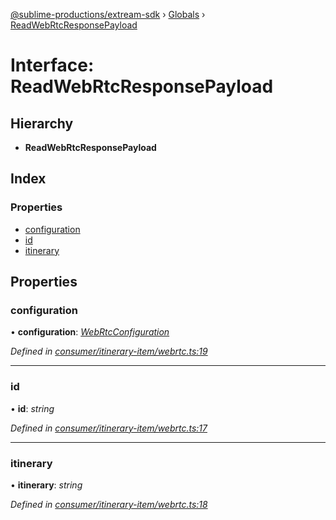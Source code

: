 [@sublime-productions/extream-sdk](../README.md) › [Globals](../globals.md) › [ReadWebRtcResponsePayload](readwebrtcresponsepayload.md)

# Interface: ReadWebRtcResponsePayload

## Hierarchy

* **ReadWebRtcResponsePayload**

## Index

### Properties

* [configuration](readwebrtcresponsepayload.md#configuration)
* [id](readwebrtcresponsepayload.md#id)
* [itinerary](readwebrtcresponsepayload.md#itinerary)

## Properties

###  configuration

• **configuration**: *[WebRtcConfiguration](webrtcconfiguration.md)*

*Defined in [consumer/itinerary-item/webrtc.ts:19](https://github.com/Extream-SaaS/ex-sdk/blob/83ee764/src/consumer/itinerary-item/webrtc.ts#L19)*

___

###  id

• **id**: *string*

*Defined in [consumer/itinerary-item/webrtc.ts:17](https://github.com/Extream-SaaS/ex-sdk/blob/83ee764/src/consumer/itinerary-item/webrtc.ts#L17)*

___

###  itinerary

• **itinerary**: *string*

*Defined in [consumer/itinerary-item/webrtc.ts:18](https://github.com/Extream-SaaS/ex-sdk/blob/83ee764/src/consumer/itinerary-item/webrtc.ts#L18)*
